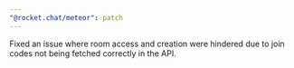 ```yaml
---
"@rocket.chat/meteor": patch
---
```


Fixed an issue where room access and creation were hindered due to join codes not being fetched correctly in the API.
